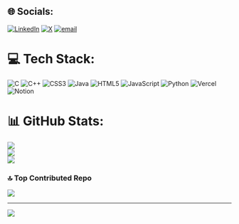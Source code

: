 
## 🌐 Socials:
[![LinkedIn](https://img.shields.io/badge/LinkedIn-%230077B5.svg?logo=linkedin&logoColor=white)]((https://www.linkedin.com/in/manish-kumar05/)) [![X](https://img.shields.io/badge/X-black.svg?logo=X&logoColor=white)](https://x.com/__manishh_) [![email](https://img.shields.io/badge/Email-D14836?logo=gmail&logoColor=white)](mailto:whymanish19@gmail.com) 

# 💻 Tech Stack:
![C](https://img.shields.io/badge/c-%2300599C.svg?style=for-the-badge&logo=c&logoColor=white) ![C++](https://img.shields.io/badge/c++-%2300599C.svg?style=for-the-badge&logo=c%2B%2B&logoColor=white) ![CSS3](https://img.shields.io/badge/css3-%231572B6.svg?style=for-the-badge&logo=css3&logoColor=white) ![Java](https://img.shields.io/badge/java-%23ED8B00.svg?style=for-the-badge&logo=openjdk&logoColor=white) ![HTML5](https://img.shields.io/badge/html5-%23E34F26.svg?style=for-the-badge&logo=html5&logoColor=white) ![JavaScript](https://img.shields.io/badge/javascript-%23323330.svg?style=for-the-badge&logo=javascript&logoColor=%23F7DF1E) ![Python](https://img.shields.io/badge/python-3670A0?style=for-the-badge&logo=python&logoColor=ffdd54) ![Vercel](https://img.shields.io/badge/vercel-%23000000.svg?style=for-the-badge&logo=vercel&logoColor=white) ![Notion](https://img.shields.io/badge/Notion-%23000000.svg?style=for-the-badge&logo=notion&logoColor=white)
# 📊 GitHub Stats:
![](https://github-readme-stats.vercel.app/api?username=manishhdev&theme=dark&hide_border=false&include_all_commits=false&count_private=false)<br/>
![](https://nirzak-streak-stats.vercel.app/?user=manishhdev&theme=dark&hide_border=false)<br/>
![](https://github-readme-stats.vercel.app/api/top-langs/?username=manishhdev&theme=dark&hide_border=false&include_all_commits=false&count_private=false&layout=compact)

<!--## 🏆 GitHub Trophies
![](https://github-profile-trophy.vercel.app/?username=manishhdev&theme=radical&no-frame=true&no-bg=false&margin-w=4)-->

### 🔝 Top Contributed Repo
![](https://github-contributor-stats.vercel.app/api?username=manishhdev&limit=5&theme=dark&combine_all_yearly_contributions=true)

---
[![](https://visitcount.itsvg.in/api?id=manishhdev&icon=0&color=0)](https://visitcount.itsvg.in)

<!-- Proudly created with GPRM ( https://gprm.itsvg.in ) -->
